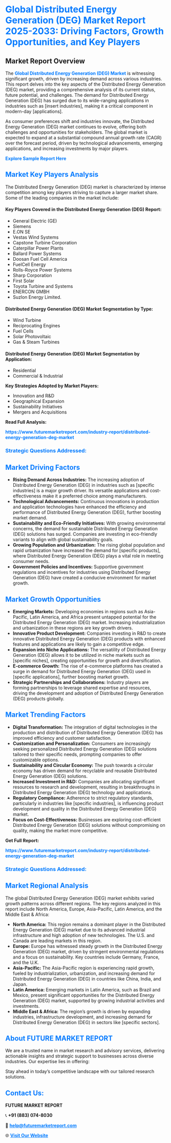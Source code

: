 <h1 style="color: #007BFF;">Global Distributed Energy Generation (DEG) Market Report 2025-2033: Driving Factors, Growth Opportunities, and Key Players</h1>

<section id="overview">
<h2>Market Report Overview</h2>
<p>The <a href="https://www.futuremarketreport.com/industry-report/distributed-energy-generation-deg-market" style="color: #007BFF; text-decoration: none;"><strong>Global Distributed Energy Generation (DEG) Market</strong></a> is witnessing significant growth, driven by increasing demand across various industries. This report delves into the key aspects of the Distributed Energy Generation (DEG) market, providing a comprehensive analysis of its current status, future potential, and challenges. The demand for Distributed Energy Generation (DEG) has surged due to its wide-ranging applications in industries such as [insert industries], making it a critical component in modern-day [applications].</p>
<p>As consumer preferences shift and industries innovate, the Distributed Energy Generation (DEG) market continues to evolve, offering both challenges and opportunities for stakeholders. The global market is expected to expand at a substantial compound annual growth rate (CAGR) over the forecast period, driven by technological advancements, emerging applications, and increasing investments by major players.</p>
</section>

<section id="overview">
<p><a href="https://www.futuremarketreport.com/request-sample/reportId=88670" style="color: #007BFF; text-decoration: none;"><strong>Explore Sample Report Here</strong></a></p>
</section>

<section id="key-players">
<h2 style="color: #007BFF;">Market Key Players Analysis</h2>
<p>The Distributed Energy Generation (DEG) market is characterized by intense competition among key players striving to capture a larger market share. Some of the leading companies in the market include:</p>
<h4>Key Players Covered in the Distributed Energy Generation (DEG) Report:</h4>
<ul><li>General Electric (GE)</li><li>Siemens</li><li>E.ON SE</li><li>Vestas Wind Systems</li><li>Capstone Turbine Corporation</li><li>Caterpillar Power Plants</li><li>Ballard Power Systems</li><li>Doosan Fuel Cell America</li><li>FuelCell Energy</li><li>Rolls-Royce Power Systems</li><li>Sharp Corporation</li><li>First Solar</li><li>Toyota Turbine and Systems</li><li>ENERCON GMBH</li><li>Suzlon Energy Limited.</li></ul>
<h4>Distributed Energy Generation (DEG) Market Segmentation by Type:</h4>
<ul><li>Wind Turbine</li><li>Reciprocating Engines</li><li>Fuel Cells</li><li>Solar Photovoltaic</li><li>Gas &amp; Steam Turbines</li></ul>

<h4>Distributed Energy Generation (DEG) Market Segmentation by Application:</h4>
<ul><li>Residential</li><li>Commercial &amp; Industrial</li></ul>
<p><strong>Key Strategies Adopted by Market Players:</strong></p>
<ul>
<li>Innovation and R&D</li>
<li>Geographical Expansion</li>
<li>Sustainability Initiatives</li>
<li>Mergers and Acquisitions</li>
</ul>
</section>

<section>
<p><strong>Read Full Analysis: </strong></p><a href="https://www.futuremarketreport.com/industry-report/distributed-energy-generation-deg-market" style="color: #007BFF; text-decoration: none;"><strong>https://www.futuremarketreport.com/industry-report/distributed-energy-generation-deg-market</strong></a>
<h3 style="color: #007BFF;">Strategic Questions Addressed:</h3>
</section>

<section id="driving-factors">
<h2 style="color: #007BFF;">Market Driving Factors</h2>
<ul>
<li><strong>Rising Demand Across Industries:</strong> The increasing adoption of Distributed Energy Generation (DEG) in industries such as [specific industries] is a major growth driver. Its versatile applications and cost-effectiveness make it a preferred choice among manufacturers.</li>
<li><strong>Technological Advancements:</strong> Continuous innovations in production and application technologies have enhanced the efficiency and performance of Distributed Energy Generation (DEG), further boosting market demand.</li>
<li><strong>Sustainability and Eco-Friendly Initiatives:</strong> With growing environmental concerns, the demand for sustainable Distributed Energy Generation (DEG) solutions has surged. Companies are investing in eco-friendly variants to align with global sustainability goals.</li>
<li><strong>Growing Population and Urbanization:</strong> The rising global population and rapid urbanization have increased the demand for [specific products], where Distributed Energy Generation (DEG) plays a vital role in meeting consumer needs.</li>
<li><strong>Government Policies and Incentives:</strong> Supportive government regulations and incentives for industries using Distributed Energy Generation (DEG) have created a conducive environment for market growth.</li>
</ul>
</section>

<section id="growth-opportunities">
<h2 style="color: #007BFF;">Market Growth Opportunities</h2>
<ul>
<li><strong>Emerging Markets:</strong> Developing economies in regions such as Asia-Pacific, Latin America, and Africa present untapped potential for the Distributed Energy Generation (DEG) market. Increasing industrialization and urbanization in these regions are key growth drivers.</li>
<li><strong>Innovative Product Development:</strong> Companies investing in R&D to create innovative Distributed Energy Generation (DEG) products with enhanced features and applications are likely to gain a competitive edge.</li>
<li><strong>Expansion into Niche Applications:</strong> The versatility of Distributed Energy Generation (DEG) allows it to be utilized in niche markets such as [specific niches], creating opportunities for growth and diversification.</li>
<li><strong>E-commerce Growth:</strong> The rise of e-commerce platforms has created a surge in demand for Distributed Energy Generation (DEG) used in [specific applications], further boosting market growth.</li>
<li><strong>Strategic Partnerships and Collaborations:</strong> Industry players are forming partnerships to leverage shared expertise and resources, driving the development and adoption of Distributed Energy Generation (DEG) products globally.</li>
</ul>
</section>

<section id="trending-factors">
<h2 style="color: #007BFF;">Market Trending Factors</h2>
<ul>
<li><strong>Digital Transformation:</strong> The integration of digital technologies in the production and distribution of Distributed Energy Generation (DEG) has improved efficiency and customer satisfaction.</li>
<li><strong>Customization and Personalization:</strong> Consumers are increasingly seeking personalized Distributed Energy Generation (DEG) solutions tailored to their specific needs, prompting companies to offer customizable options.</li>
<li><strong>Sustainability and Circular Economy:</strong> The push towards a circular economy has driven demand for recyclable and reusable Distributed Energy Generation (DEG) solutions.</li>
<li><strong>Increased Investment in R&D:</strong> Companies are allocating significant resources to research and development, resulting in breakthroughs in Distributed Energy Generation (DEG) technology and applications.</li>
<li><strong>Regulatory Compliance:</strong> Adherence to strict regulatory standards, particularly in industries like [specific industries], is influencing product development and quality in the Distributed Energy Generation (DEG) market.</li>
<li><strong>Focus on Cost-Effectiveness:</strong> Businesses are exploring cost-efficient Distributed Energy Generation (DEG) solutions without compromising on quality, making the market more competitive.</li>
</ul>
</section>

<section>
<p><strong>Get Full Report: </strong></p><a href="https://www.futuremarketreport.com/industry-report/distributed-energy-generation-deg-market" style="color: #007BFF; text-decoration: none;"><strong>https://www.futuremarketreport.com/industry-report/distributed-energy-generation-deg-market</strong></a>
<h3 style="color: #007BFF;">Strategic Questions Addressed:</h3>
</section>


<section id="regional-analysis">
<h2 style="color: #007BFF;">Market Regional Analysis</h2>
<p>The global Distributed Energy Generation (DEG) market exhibits varied growth patterns across different regions. The key regions analyzed in this report include North America, Europe, Asia-Pacific, Latin America, and the Middle East & Africa:</p>
<ul>
<li><strong>North America:</strong> This region remains a dominant player in the Distributed Energy Generation (DEG) market due to its advanced industrial infrastructure and high adoption of new technologies. The U.S. and Canada are leading markets in this region.</li>
<li><strong>Europe:</strong> Europe has witnessed steady growth in the Distributed Energy Generation (DEG) market, driven by stringent environmental regulations and a focus on sustainability. Key countries include Germany, France, and the U.K.</li>
<li><strong>Asia-Pacific:</strong> The Asia-Pacific region is experiencing rapid growth, fueled by industrialization, urbanization, and increasing demand for Distributed Energy Generation (DEG) in countries like China, India, and Japan.</li>
<li><strong>Latin America:</strong> Emerging markets in Latin America, such as Brazil and Mexico, present significant opportunities for the Distributed Energy Generation (DEG) market, supported by growing industrial activities and investments.</li>
<li><strong>Middle East & Africa:</strong> The region’s growth is driven by expanding industries, infrastructure development, and increasing demand for Distributed Energy Generation (DEG) in sectors like [specific sectors].</li>
</ul>
</section>

<footer>
<h2 style="color: #007BFF;">About FUTURE MARKET REPORT</h2>
<p>We are a trusted name in market research and advisory services, delivering actionable insights and strategic support to businesses across diverse industries. Our expertise lies in offering:</p>

<p>Stay ahead in today’s competitive landscape with our tailored research solutions.</p>

<h2 style="color: #007BFF;">Contact Us:</h2>
<p><strong>FUTURE MARKET REPORT</strong></p>
<p>📞 <strong>+91 (883) 074-8030</strong></p>
<p>📧 <strong><a href="mailto:help@futuremarketreport.com" style="color: #007BFF;">help@futuremarketreport.com</a></strong></p>
<p>🌐 <strong><a href="https://www.futuremarketreport.com/" style="color: #007BFF;">Visit Our Website</a></strong></p>
</footer>